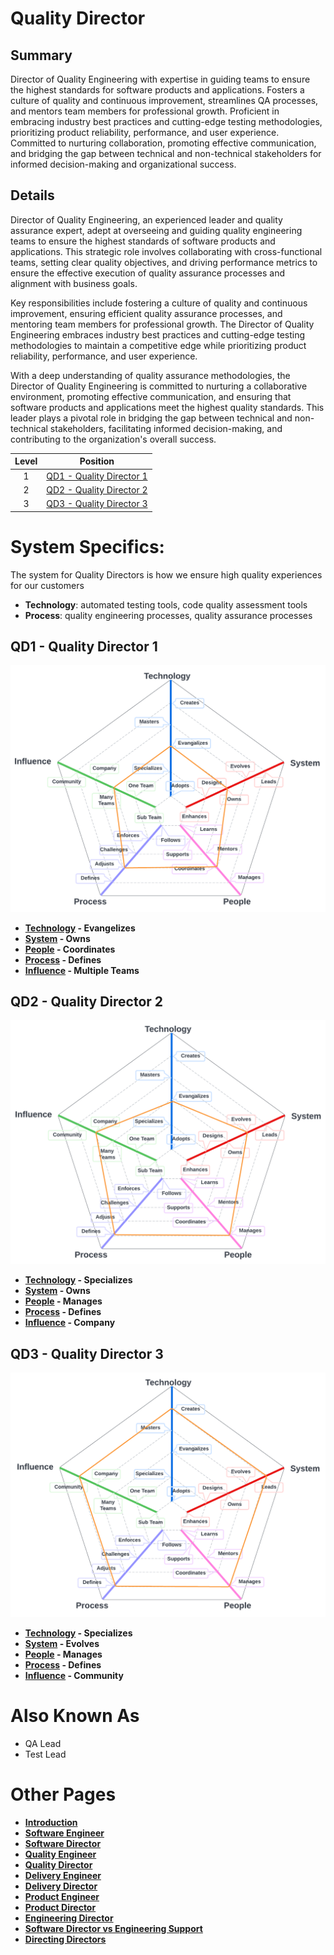# Quality Director

## Summary
Director of Quality Engineering with expertise in guiding teams to ensure the highest standards for software products and applications. Fosters a culture of quality and continuous improvement, streamlines QA processes, and mentors team members for professional growth. Proficient in embracing industry best practices and cutting-edge testing methodologies, prioritizing product reliability, performance, and user experience. Committed to nurturing collaboration, promoting effective communication, and bridging the gap between technical and non-technical stakeholders for informed decision-making and organizational success.
## Details
Director of Quality Engineering, an experienced leader and quality assurance expert, adept at overseeing and guiding quality engineering teams to ensure the highest standards of software products and applications. This strategic role involves collaborating with cross-functional teams, setting clear quality objectives, and driving performance metrics to ensure the effective execution of quality assurance processes and alignment with business goals.

Key responsibilities include fostering a culture of quality and continuous improvement, ensuring efficient quality assurance processes, and mentoring team members for professional growth. The Director of Quality Engineering embraces industry best practices and cutting-edge testing methodologies to maintain a competitive edge while prioritizing product reliability, performance, and user experience.

With a deep understanding of quality assurance methodologies, the Director of Quality Engineering is committed to nurturing a collaborative environment, promoting effective communication, and ensuring that software products and applications meet the highest quality standards. This leader plays a pivotal role in bridging the gap between technical and non-technical stakeholders, facilitating informed decision-making, and contributing to the organization's overall success.

| Level | Position |
| :---: | :---: |
| 1 | [QD1 - Quality Director 1](#qd1---quality-director-1) |
| 2 | [QD2 - Quality Director 2](#qd2---quality-director-2) |
| 3 | [QD3 - Quality Director 3](#qd3---quality-director-3) |

# System Specifics:
The system for Quality Directors is how we ensure high quality experiences for our customers
* **Technology**: automated testing tools, code quality assessment tools 
* **Process**: quality engineering processes, quality assurance processes

## QD1 - Quality Director 1

![System Dimensions](charts/Layr-Engineering-Path-QD1.png "Quality Director 1")

* **[Technology](README.md#technology) - Evangelizes**
* **[System](README.md#technology) - Owns**
* **[People](README.md#people) - Coordinates**
* **[Process](README.md#process) - Defines**
* **[Influence](README.md#influence) - Multiple Teams**

## QD2 - Quality Director 2

![System Dimensions](charts/Layr-Engineering-Path-QD2.png "Quality Director 2")

* **[Technology](README.md#technology) - Specializes**
* **[System](README.md#technology) - Owns**
* **[People](README.md#people) - Manages**
* **[Process](README.md#process) - Defines**
* **[Influence](README.md#influence) - Company**

## QD3 - Quality Director 3

![System Dimensions](charts/Layr-Engineering-Path-QD3.png "Quality Director 3")

* **[Technology](README.md#technology) - Specializes**
* **[System](README.md#technology) - Evolves**
* **[People](README.md#people) - Manages**
* **[Process](README.md#process) - Defines**
* **[Influence](README.md#influence) - Community**

# Also Known As
* QA Lead
* Test Lead

# Other Pages
* [**Introduction**](README.md)
* [**Software Engineer**](Software-Engineer.md)
* [**Software Director**](Software-Director.md) 
* [**Quality Engineer**](Quality-Engineer.md)
* [**Quality Director**](Quality-Director.md)
* [**Delivery Engineer**](Delivery-Engineer.md)
* [**Delivery Director**](Delivery-Director.md)
* [**Product Engineer**](Product-Engineer.md)
* [**Product Director**](Product-Director.md)
* [**Engineering Director**](Engineering-Director.md)
* [**Software Director vs Engineering Support**](Comparison-Software-Director-Engineering-Director.md)
* [**Directing Directors**](Directing-Directors.md)
